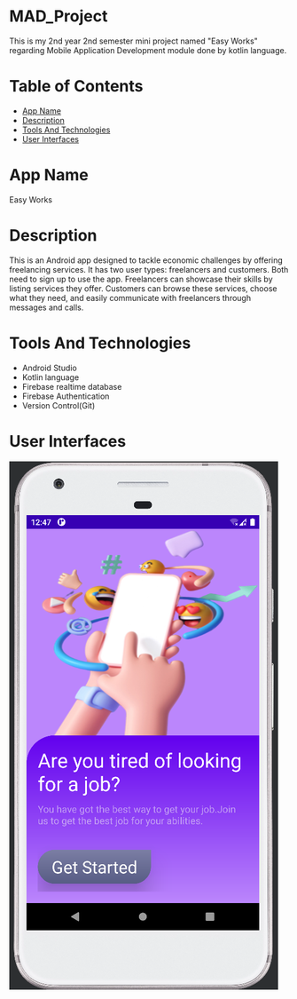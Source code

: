 # MAD_Project
This is my 2nd year 2nd semester mini project named "Easy Works" regarding Mobile Application Development module done by kotlin language. 

# Table of Contents
- [App Name](#app-name)
- [Description](#description)
- [Tools And Technologies](#tools-and-technologies)
- [User Interfaces](#user-interfaces)

# App Name
Easy Works

# Description
This is an Android app designed to tackle economic challenges by offering freelancing services. It has two user types: freelancers and customers. Both need to sign up to use the app. Freelancers can showcase their skills by listing services they offer. Customers can browse these services, choose what they need, and easily communicate with freelancers through messages and calls.

# Tools And Technologies
- Android Studio
- Kotlin language
- Firebase realtime database
- Firebase Authentication
- Version Control(Git)

# User Interfaces
![Dashboard](images/dashboard.png)



